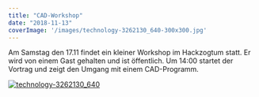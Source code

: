 ```yaml
---
title: "CAD-Workshop"
date: "2018-11-13"
coverImage: '/images/technology-3262130_640-300x300.jpg'
---
```


Am Samstag den 17.11 findet ein kleiner Workshop im Hackzogtum statt. Er wird von einem Gast gehalten und ist öffentlich. Um 14:00 startet der Vortrag und zeigt den Umgang mit einem CAD-Programm.

[![technology-3262130_640](../images/technology-3262130_640-300x300.jpg)](https://hackzogtum-coburg.de/wp-content/uploads/2018/11/technology-3262130_640.jpg)
